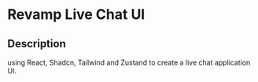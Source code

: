 # Revamp Live Chat UI

## Description

using React, Shadcn, Tailwind and Zustand to create a live chat application UI.
